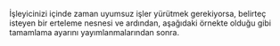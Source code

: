 İşleyicinizi içinde zaman uyumsuz işler yürütmek gerekiyorsa, belirteç isteyen bir erteleme nesnesi ve ardından, aşağıdaki örnekte olduğu gibi tamamlama ayarını yayımlanmalarından sonra.
